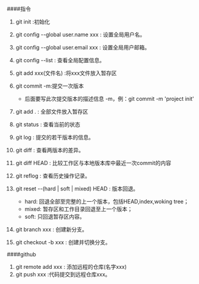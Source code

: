 ####指令
1. git init :初始化
2. git config --global user.name xxx : 设置全局用户名。
3. git config --global user.email xxx : 设置全局用户邮箱。
4. git config --list : 查看全局配置信息。
5. git add xxx(文件名) :将xxx文件放入暂存区
6. git commit -m:提交一次版本
   - 后面要写此次提交版本的描述信息 -m，例：git commit -m 'project init'
7. git add . : 全部文件放入暂存区
8. git status : 查看当前的状态
9. git log : 提交的若干版本的信息。
10. git diff : 查看两版本的差异。
11. git diff HEAD : 比较工作区与本地版本库中最近一次commit的内容
12. git reflog : 查看历史操作记录。
13. git reset --(hard | soft | mixed) HEAD : 版本回退。  
    - hard: 回退全部至完整的上一个版本，包括HEAD,index,woking tree；
    - mixed: 暂存区和工作目录回退至上一个版本；
    - soft: 只回退暂存区内容。
    
14. git branch xxx : 创建新分支。
15. git checkout -b xxx : 创建并切换分支。

####github
1. git remote add xxx : 添加远程的仓库(名字xxx)
2. git push xxx :代码提交到远程仓库xxx。


 


